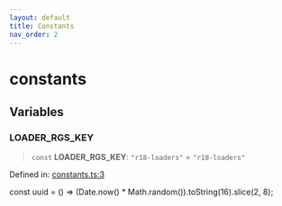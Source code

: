 ```yaml
---
layout: default
title: Constants
nav_order: 2
---
```


# constants

## Variables

### LOADER_RGS_KEY

> `const` **LOADER_RGS_KEY**: `"r18-loaders"` = `"r18-loaders"`

Defined in: [constants.ts:3](https://github.com/react18-tools/turborepo-template/blob/928445c32888f91c75fcd23f0754291056e8ad04/lib/src/constants.ts#L3)

const uuid = () =\> (Date.now() \* Math.random()).toString(16).slice(2, 8);
